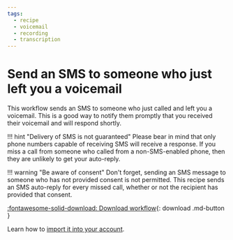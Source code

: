 ```yaml
---
tags:
  - recipe
  - voicemail
  - recording
  - transcription
---
```


# Send an SMS to someone who just left you a voicemail

This workflow sends an SMS to someone who just called and left you a voicemail. This is a good way to notify them promptly that you received their voicemail and will respond shortly. 

!!! hint "Delivery of SMS is not guaranteed"
    Please bear in mind that only phone numbers capable of receiving SMS will receive a response. If you miss a call from someone who called from a non-SMS-enabled phone, then they are unlikely to get your auto-reply. 

!!! warning "Be aware of consent"
    Don't forget, sending an SMS message to someone who has not provided consent is not permitted. This recipe sends an SMS auto-reply for every missed call, whether or not the recipient has provided that consent. 

[:fontawesome-solid-download: Download workflow](voicemail-autoresponse.json){: download .md-button }

Learn how to [import it into your account](../../users/import-export.md#importing-workflows). 
